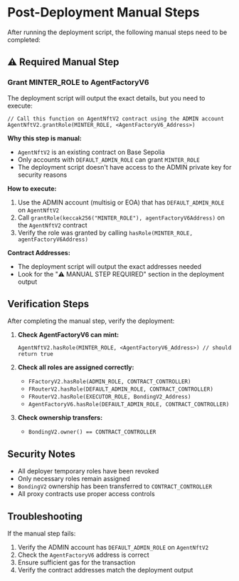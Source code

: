 # Post-Deployment Manual Steps

After running the deployment script, the following manual steps need to be completed:

## ⚠️ Required Manual Step

### Grant MINTER_ROLE to AgentFactoryV6

The deployment script will output the exact details, but you need to execute:

```solidity
// Call this function on AgentNftV2 contract using the ADMIN account
AgentNftV2.grantRole(MINTER_ROLE, <AgentFactoryV6_Address>)
```

**Why this step is manual:**
- `AgentNftV2` is an existing contract on Base Sepolia
- Only accounts with `DEFAULT_ADMIN_ROLE` can grant `MINTER_ROLE`
- The deployment script doesn't have access to the ADMIN private key for security reasons

**How to execute:**
1. Use the ADMIN account (multisig or EOA) that has `DEFAULT_ADMIN_ROLE` on `AgentNftV2`
2. Call `grantRole(keccak256("MINTER_ROLE"), agentFactoryV6Address)` on the `AgentNftV2` contract
3. Verify the role was granted by calling `hasRole(MINTER_ROLE, agentFactoryV6Address)`

**Contract Addresses:**
- The deployment script will output the exact addresses needed
- Look for the "⚠️ MANUAL STEP REQUIRED" section in the deployment output

## Verification Steps

After completing the manual step, verify the deployment:

1. **Check AgentFactoryV6 can mint:**
   ```solidity
   AgentNftV2.hasRole(MINTER_ROLE, <AgentFactoryV6_Address>) // should return true
   ```

2. **Check all roles are assigned correctly:**
   - `FFactoryV2.hasRole(ADMIN_ROLE, CONTRACT_CONTROLLER)`
   - `FRouterV2.hasRole(DEFAULT_ADMIN_ROLE, CONTRACT_CONTROLLER)`
   - `FRouterV2.hasRole(EXECUTOR_ROLE, BondingV2_Address)`
   - `AgentFactoryV6.hasRole(DEFAULT_ADMIN_ROLE, CONTRACT_CONTROLLER)`

3. **Check ownership transfers:**
   - `BondingV2.owner() == CONTRACT_CONTROLLER`

## Security Notes

- All deployer temporary roles have been revoked
- Only necessary roles remain assigned
- `BondingV2` ownership has been transferred to `CONTRACT_CONTROLLER`
- All proxy contracts use proper access controls

## Troubleshooting

If the manual step fails:
1. Verify the ADMIN account has `DEFAULT_ADMIN_ROLE` on `AgentNftV2`
2. Check the `AgentFactoryV6` address is correct
3. Ensure sufficient gas for the transaction
4. Verify the contract addresses match the deployment output
